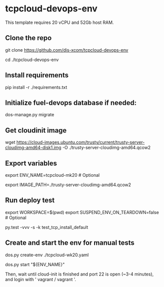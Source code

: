 # tcpcloud-devops-env

This template requires 20 vCPU and 52Gb host RAM.

Clone the repo
--------------

git clone https://github.com/dis-xcom/tcpcloud-devops-env

cd ./tcpcloud-devops-env

Install requirements
--------------------

pip install -r ./requirements.txt

Initialize fuel-devops database if needed:
------------------------------------------

dos-manage.py migrate

Get cloudinit image
-------------------

wget https://cloud-images.ubuntu.com/trusty/current/trusty-server-cloudimg-amd64-disk1.img -O ./trusty-server-cloudimg-amd64.qcow2

Export variables
----------------

export ENV_NAME=tcpcloud-mk20  # Optional

export IMAGE_PATH=./trusty-server-cloudimg-amd64.qcow2

Run deploy test
-----------------------------------------
export WORKSPACE=$(pwd)
export SUSPEND_ENV_ON_TEARDOWN=false  # Optional

py.test -vvv -s -k test_tcp_install_default




Create and start the env for manual tests
-----------------------------------------

dos.py create-env ./tcpcloud-wk20.yaml

dos.py start "${ENV_NAME}"


Then, wait until cloud-init is finished and port 22 is open (~3-4 minutes), and login with ' vagrant / vagrant '.

